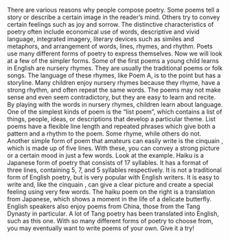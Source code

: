 There are various reasons why people compose poetry. Some poems tell a story or describe a certain image in the reader’s mind. Others try to convey certain feelings such as joy and sorrow. The distinctive characteristics of poetry often include economical use of words, descriptive and vivid language, integrated imagery, literary devices such as similes and metaphors, and arrangement of words, lines, rhymes, and rhythm. Poets use many different forms of poetry to express themselves. Now we will look at a few of the simpler forms.
Some of the first poems a young child learns in English are nursery rhymes. They are usually the traditional poems or folk songs. The language of these rhymes, like Poem A, is to the point but has a storyline. Many children enjoy nursery rhymes because they rhyme, have a strong rhythm, and often repeat the same words. The poems may not make sense and even seem contradictory, but they are easy to learn and recite. By playing with the words in nursery rhymes, children learn about language.
One of the simplest kinds of poem is the “list poem”, which contains a list of things, people, ideas, or descriptions that develop a particular theme. List poems have a flexible line length and repeated phrases which give both a pattern and a rhythm to the poem. Some rhyme, while others do not.
Another simple form of poem that amateurs can easily write is the cinquain , which is made up of five lines. With these, you can convey a strong picture or a certain mood in just a few words. Look at the example.
Haiku is a Japanese form of poetry that consists of 17 syllables. It has a format of three lines, containing 5, 7, and 5 syllables respectively. It is not a traditional form of English poetry, but is very popular with English writers. It is easy to write and, like the cinquain , can give a clear picture and create a special feeling using very few words. The haiku poem on the right is a translation from Japanese, which shows a moment in the life of a delicate butterfly.
English speakers also enjoy poems from China, those from the Tang Dynasty in particular. A lot of Tang poetry has been translated into English, such as this one.
With so many different forms of poetry to choose from, you may eventually want to write poems of your own. Give it a try!
